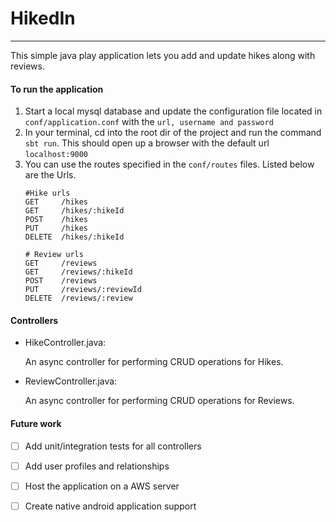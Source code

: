 # HikedIn
----------

This simple java play application lets you add and update hikes along with reviews.

#### To run the application

1.  Start a local mysql database and update the configuration file located in `conf/application.conf` with the `url, username and password`
2.  In your terminal, cd into the root dir of the project and run the command `sbt run`. This should open up a browser with the default url `localhost:9000`
3.  You can use the routes specified in the `conf/routes` files. Listed below are the Urls.
    ```
    #Hike urls
    GET     /hikes
    GET     /hikes/:hikeId
    POST    /hikes
    PUT     /hikes
    DELETE  /hikes/:hikeId

    # Review urls
    GET     /reviews
    GET     /reviews/:hikeId
    POST    /reviews
    PUT     /reviews/:reviewId
    DELETE  /reviews/:review
    ```


#### Controllers

- HikeController.java:

  An async controller for performing CRUD operations for Hikes.

- ReviewController.java:

  An async controller for performing CRUD operations for Reviews.

#### Future work

- [ ] Add unit/integration tests for all controllers
- [ ] Add user profiles and relationships
- [ ] Host the application on a AWS server
- [ ] Create native android application support

